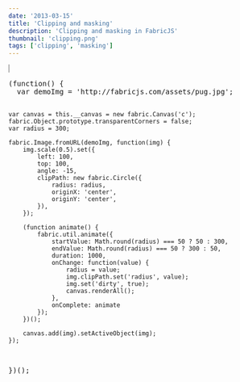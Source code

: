 ```yaml
---
date: '2013-03-15'
title: 'Clipping and masking'
description: 'Clipping and masking in FabricJS'
thumbnail: 'clipping.png'
tags: ['clipping', 'masking']
---
```


<div
  class="codepen-later"
  data-editable="true"
  data-height="500"
  data-default-tab="result"
  data-prefill='{
    "scripts": ["https://unpkg.com/fabric@4.0.0-rc.1/dist/fabric.js"]
  }'
>
<pre data-lang="html">
<canvas id="c" width="500" height="500" style="border:1px solid #aaa"></canvas>
</pre>
<pre data-lang="js">
(function() {
  var demoImg = 'http://fabricjs.com/assets/pug.jpg';

    var canvas = this.__canvas = new fabric.Canvas('c');
    fabric.Object.prototype.transparentCorners = false;
    var radius = 300;

    fabric.Image.fromURL(demoImg, function(img) {
    	img.scale(0.5).set({
    		left: 100,
    		top: 100,
    		angle: -15,
    		clipPath: new fabric.Circle({
    			radius: radius,
    			originX: 'center',
    			originY: 'center',
    		}),
    	});

    	(function animate() {
    		fabric.util.animate({
    			startValue: Math.round(radius) === 50 ? 50 : 300,
    			endValue: Math.round(radius) === 50 ? 300 : 50,
    			duration: 1000,
    			onChange: function(value) {
    				radius = value;
    				img.clipPath.set('radius', value);
    				img.set('dirty', true);
    				canvas.renderAll();
    			},
    			onComplete: animate
    		});
    	})();

    	canvas.add(img).setActiveObject(img);
    });

})();

</pre>
</div>
